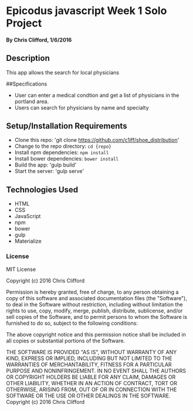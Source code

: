 # Epicodus javascript Week 1 Solo Project

#### By Chris Clifford, 1/6/2016

## Description

This app allows the search for local physicians

##Specifications

* User can enter a medical condtion  and get a list of physicians in the portland area.
* Users can search for physicians by name and specialty

## Setup/Installation Requirements

* Clone this repo: 'git clone https://github.com/c1iff/shoe_distribution'
* Change to the repo directory: `cd {repo}`
* Install npm dependencies: `npm install`
* Install bower dependencies: `bower install`
* Build the app: 'gulp build'
* Start the server: 'gulp serve'


## Technologies Used

* HTML
* CSS
* JavaScript
* npm
* bower
* gulp
* Materialize

### License

MIT License

Copyright (c) 2016 Chris Clifford

Permission is hereby granted, free of charge, to any person obtaining a copy
of this software and associated documentation files (the "Software"), to deal
in the Software without restriction, including without limitation the rights
to use, copy, modify, merge, publish, distribute, sublicense, and/or sell
copies of the Software, and to permit persons to whom the Software is
furnished to do so, subject to the following conditions:

The above copyright notice and this permission notice shall be included in all
copies or substantial portions of the Software.

THE SOFTWARE IS PROVIDED "AS IS", WITHOUT WARRANTY OF ANY KIND, EXPRESS OR
IMPLIED, INCLUDING BUT NOT LIMITED TO THE WARRANTIES OF MERCHANTABILITY,
FITNESS FOR A PARTICULAR PURPOSE AND NONINFRINGEMENT. IN NO EVENT SHALL THE
AUTHORS OR COPYRIGHT HOLDERS BE LIABLE FOR ANY CLAIM, DAMAGES OR OTHER
LIABILITY, WHETHER IN AN ACTION OF CONTRACT, TORT OR OTHERWISE, ARISING FROM,
OUT OF OR IN CONNECTION WITH THE SOFTWARE OR THE USE OR OTHER DEALINGS IN THE
SOFTWARE.
Copyright (c) 2016 Chris Clifford
